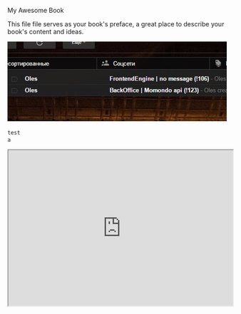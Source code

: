 My Awesome Book

This file file serves as your book's preface, a great place to describe your book's content and ideas.

![](/assets/2017-04-24_23-13-59.png)

```
test
a
```

<iframe src="https://rezon-az.galileo.com.ua/ru/IFrame?t=all" width="100%" height="350px"></iframe>


<!-- Установите блок в удобном месте -->
<div id="galileoForm"></div>

<script type="text/javascript">
    var galileoProject = "https://rezon-az.galileo.com.ua/ru/IFrame?t=all"; //Ссылка на iframe
    (function(d) {
        d.head.appendChild((function() {
            var s = d.createElement('script');
            s.src = 'https://bo.galileo.com.ua/Scripts/iframe.js';
            s.defer = true;
            return s;
        })());
    })(document);
</script>